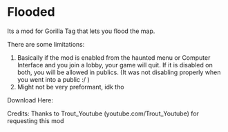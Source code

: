 # Flooded
Its a mod for Gorilla Tag that lets you flood the map. 

There are some limitations:
1. Basically if the mod is enabled from the haunted menu or Computer Interface and you join a lobby, your game will quit. If it is disabled on both, you will be allowed in publics. (It was not disabling properly when you went into a public :/ )
2. Might not be very preformant, idk tho

Download Here:


Credits:
Thanks to Trout_Youtube (youtube.com/Trout_Youtube) for requesting this mod
